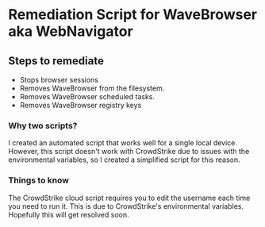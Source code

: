 # Remediation Script for WaveBrowser aka WebNavigator

## Steps to remediate

- Stops browser sessions
- Removes WaveBrowser from the filesystem.
- Removes WaveBrowser scheduled tasks.
- Removes WaveBrowser registry keys

### Why two scripts?
I created an automated script that works well for a single local device. However, this script doesn't work with CrowdStrike due to issues with the environmental variables, so I created a simplified script for this reason.

### Things to know
The CrowdStrike cloud script requires you to edit the username each time you need to run it. This is due to CrowdStrike's environmental variables.  Hopefully this will get resolved soon.
